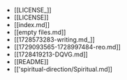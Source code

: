 







- [[LICENSE_]]
- [[LICENSE]]
- [[index.md]]
- [[empty files.md]]
- [[1728573283-writing.md_]]
- [[1729093565-1728997484-reo.md]]
- [[1728419213-DQVG.md]]
- [[README]]
- [['spiritual-direction/Spiritual.md]]

